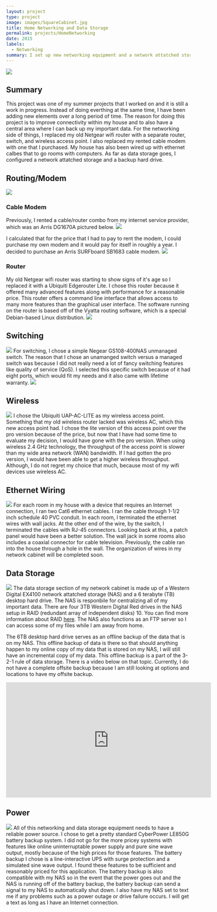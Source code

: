 ```yaml
---
layout: project
type: project
image: images/SquareCabinet.jpg
title: Home Networking and Data Storage
permalink: projects/HomeNetworking
date: 2015
labels:
  - Networking
summary: I set up new networking equipment and a network attatched storage for my house.
---
```


<img class="ui large rounded image" src="../images/cabinet.jpg">

<H2>Summary</H2>
This project was one of my summer projects that I worked on and it is still a work in progress. Instead of doing everthing at the same time, I have been adding new elements over a long period of time. The reason for doing this project is to improve connectivity within my house and to also have a central area where I can back up my important data. For the networking side of things, I replaced my old Netgear wifi router with a separate router, switch, and wireless access point. I also replaced my rented cable modem with one that I purchased. My house has also been wired up with ethernet calbes that to go rooms with computers. As far as data storage goes, I configured a network attatched storage and a backup hard drive. 

<H2>Routing/Modem</H2>
<img class="ui large rounded image" src="../images/routing.jpg">
<H3>Cable Modem</H3>
Previously, I rented a cable/router combo from my internet service provider, which was an Arris DG1670A pictured below.

<img class="ui large rounded image" src="../images/DG1670a.jpg">

I calculated that for the price that I had to pay to rent the modem, I could purchase my own modem and it would pay for itself in roughly a year. I decided to purchase an Arris SURFboard SB1683 cable modem.
<img class="ui large rounded image" src="../images/SB1683.jpg">

<H3>Router</H3>
My old Netgear wifi router was starting to show signs of it's age so I replaced it with a Ubiquiti Edgerouter Lite. I chose this router because it offered many advanced features along with performance for a reasonable price. This router offers a command line interface that allows access to many more features than the graphical user interface. The software running on the router is based off of the Vyatta routing software, which is a special Debian-based Linux distribution. 
<img class="ui large rounded image" src="../images/erlite.jpg">

<H2>Switching</H2>
<img class="ui large rounded image" src="../images/switching.jpg">
For switching, I chose a simple Negear GS108-400NAS unmanaged switch. The reason that I chose an unamanged switch versus a managed switch was because I did not really need a lot of fancy switching features like quality of service (QoS). I selected this specific switch because of it had eight ports, which would fit my needs and it also came with lifetime warranty.
<img class="ui large rounded image" src="../images/GS108-400NAS.jpg">

<H2>Wireless</H2>
<img class="ui large rounded image" src="../images/wifi.jpg">
I chose the Ubiquiti UAP-AC-LITE as my wireless access point. Something that my old wireless router lacked was wireless AC, which this new access point had. I chose the lite version of this access point over the pro version because of the price, but now that I have had some time to evaluate my decision, I would have gone with the pro version. When using wireless 2.4 GHz technology, the throughput of the access point is slower than my wide area network (WAN) bandwidth. If I had gotten the pro version, I would have been able to get a higher wireless throughput. Although, I do not regret my choice that much, because most of my wifi devices use wireless AC. 

<H2>Ethernet Wiring</H2>
<img class="ui large rounded image" src="../images/wallplate.jpg">
For each room in my house with a device that requires an Internet connection, I ran two Cat6 ethernet cables. I ran the cable through 1-1/2 inch schedule 40 PVC conduit. In each room, I terminated the ethernet wires with wall jacks. At the other end of the wire, by the switch, I terminated the cables with RJ-45 connectors. Looking back at this, a patch panel would have been a better solution. The wall jack in some rooms also includes a coaxial connector for cable television. Previously, the cable ran into the house through a hole in the wall. The organization of wires in my network cabinet will be completed soon. 

<H2>Data Storage</H2>
<img class="ui large rounded image" src="../images/storage.jpg">
The data storage section of my network cabinet is made up of a Western Digital EX4100 network attatched storage (NAS) and a 6 terabyte (TB) desktop hard drive. The NAS is responbile for centralizing all of my important data. There are four 3TB Western Digital Red drives in the NAS setup in RAID (redundant array of independent disks) 10. You can find more information about RAID <a href="http://www.raid-calculator.com/raid-types-reference.aspx">here</a>. The NAS also functions as an FTP server so I can access some of my files while I am away from home.

The 6TB desktop hard drive serves as an offline backup of the data that is on my NAS. This offline backup of data is there so that should anything happen to my online copy of my data that is stored on my NAS, I will still have an incremental copy of my data. This offline backup is a part of the 3-2-1 rule of data storage. There is a video below on that topic. Currently, I do not have a complete offsite backup because I am still looking at options and locations to have my offsite backup.
<iframe width="560" height="315" src="https://www.youtube.com/embed/wLX5wEUGlE0" frameborder="0" allowfullscreen></iframe>

<H2>Power</H2>
<img class="ui large rounded image" src="../images/power.jpg">
All of this networking and data storage equipment needs to have a reliable power source. I chose to get a pretty standard CyberPower LE850G battery backup system. I did not go for the more pricey systems with features like online uninterruptable power supply and pure sine wave output, mostly because of the high prices for those features. The battery backup I chose is a line-interactive UPS with surge protection and a simulated sine wave output. I found these features to be sufficient and reasonably priced for this application. The battery backup is also compatible with my NAS so in the event that the power goes out and the NAS is running off of the battery backup, the battery backup can send a signal to my NAS to automatically shut down. I also have my NAS set to text me if any problems such as a power outage or drive failure occurs. I will get a text as long as I have an Internet connection.

